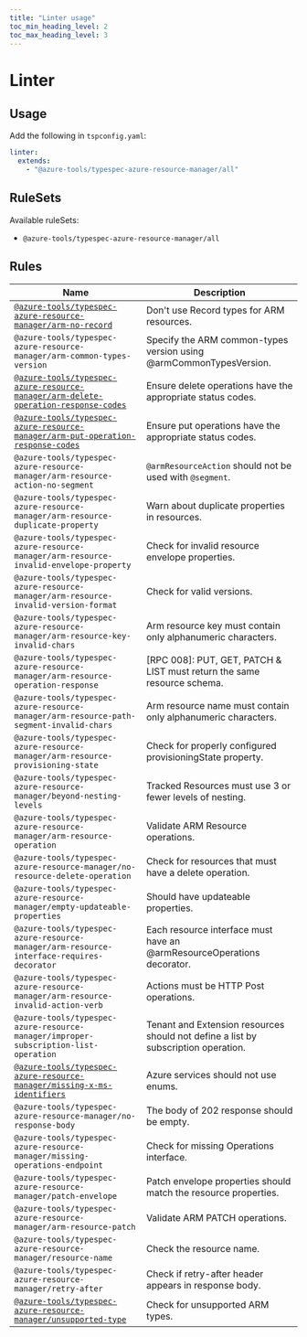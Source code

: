 ```yaml
---
title: "Linter usage"
toc_min_heading_level: 2
toc_max_heading_level: 3
---
```


# Linter

## Usage

Add the following in `tspconfig.yaml`:

```yaml
linter:
  extends:
    - "@azure-tools/typespec-azure-resource-manager/all"
```

## RuleSets

Available ruleSets:

- `@azure-tools/typespec-azure-resource-manager/all`

## Rules

| Name                                                                                                                                                             | Description                                                                        |
| ---------------------------------------------------------------------------------------------------------------------------------------------------------------- | ---------------------------------------------------------------------------------- |
| [`@azure-tools/typespec-azure-resource-manager/arm-no-record`](/libraries/azure-resource-manager/rules/no-record.md)                                             | Don't use Record types for ARM resources.                                          |
| `@azure-tools/typespec-azure-resource-manager/arm-common-types-version`                                                                                          | Specify the ARM common-types version using @armCommonTypesVersion.                 |
| [`@azure-tools/typespec-azure-resource-manager/arm-delete-operation-response-codes`](/libraries/azure-resource-manager/rules/delete-operation-response-codes.md) | Ensure delete operations have the appropriate status codes.                        |
| [`@azure-tools/typespec-azure-resource-manager/arm-put-operation-response-codes`](/libraries/azure-resource-manager/rules/put-operation-response-codes.md)       | Ensure put operations have the appropriate status codes.                           |
| `@azure-tools/typespec-azure-resource-manager/arm-resource-action-no-segment`                                                                                    | `@armResourceAction` should not be used with `@segment`.                           |
| `@azure-tools/typespec-azure-resource-manager/arm-resource-duplicate-property`                                                                                   | Warn about duplicate properties in resources.                                      |
| `@azure-tools/typespec-azure-resource-manager/arm-resource-invalid-envelope-property`                                                                            | Check for invalid resource envelope properties.                                    |
| `@azure-tools/typespec-azure-resource-manager/arm-resource-invalid-version-format`                                                                               | Check for valid versions.                                                          |
| `@azure-tools/typespec-azure-resource-manager/arm-resource-key-invalid-chars`                                                                                    | Arm resource key must contain only alphanumeric characters.                        |
| `@azure-tools/typespec-azure-resource-manager/arm-resource-operation-response`                                                                                   | [RPC 008]: PUT, GET, PATCH & LIST must return the same resource schema.            |
| `@azure-tools/typespec-azure-resource-manager/arm-resource-path-segment-invalid-chars`                                                                           | Arm resource name must contain only alphanumeric characters.                       |
| `@azure-tools/typespec-azure-resource-manager/arm-resource-provisioning-state`                                                                                   | Check for properly configured provisioningState property.                          |
| `@azure-tools/typespec-azure-resource-manager/beyond-nesting-levels`                                                                                             | Tracked Resources must use 3 or fewer levels of nesting.                           |
| `@azure-tools/typespec-azure-resource-manager/arm-resource-operation`                                                                                            | Validate ARM Resource operations.                                                  |
| `@azure-tools/typespec-azure-resource-manager/no-resource-delete-operation`                                                                                      | Check for resources that must have a delete operation.                             |
| `@azure-tools/typespec-azure-resource-manager/empty-updateable-properties`                                                                                       | Should have updateable properties.                                                 |
| `@azure-tools/typespec-azure-resource-manager/arm-resource-interface-requires-decorator`                                                                         | Each resource interface must have an @armResourceOperations decorator.             |
| `@azure-tools/typespec-azure-resource-manager/arm-resource-invalid-action-verb`                                                                                  | Actions must be HTTP Post operations.                                              |
| `@azure-tools/typespec-azure-resource-manager/improper-subscription-list-operation`                                                                              | Tenant and Extension resources should not define a list by subscription operation. |
| [`@azure-tools/typespec-azure-resource-manager/missing-x-ms-identifiers`](/libraries/azure-resource-manager/rules/missing-x-ms-identifiers.md)                   | Azure services should not use enums.                                               |
| `@azure-tools/typespec-azure-resource-manager/no-response-body`                                                                                                  | The body of 202 response should be empty.                                          |
| `@azure-tools/typespec-azure-resource-manager/missing-operations-endpoint`                                                                                       | Check for missing Operations interface.                                            |
| `@azure-tools/typespec-azure-resource-manager/patch-envelope`                                                                                                    | Patch envelope properties should match the resource properties.                    |
| `@azure-tools/typespec-azure-resource-manager/arm-resource-patch`                                                                                                | Validate ARM PATCH operations.                                                     |
| `@azure-tools/typespec-azure-resource-manager/resource-name`                                                                                                     | Check the resource name.                                                           |
| `@azure-tools/typespec-azure-resource-manager/retry-after`                                                                                                       | Check if retry-after header appears in response body.                              |
| [`@azure-tools/typespec-azure-resource-manager/unsupported-type`](/libraries/azure-resource-manager/rules/unsupported-type.md)                                   | Check for unsupported ARM types.                                                   |
